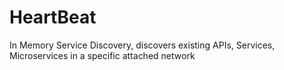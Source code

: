 # HeartBeat
In Memory Service Discovery, discovers existing APIs, Services, Microservices in a specific attached network
